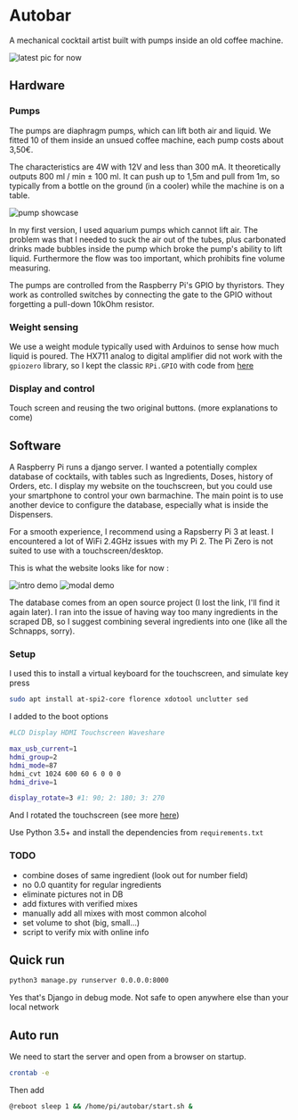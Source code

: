 # Autobar

A mechanical cocktail artist built with pumps inside an old coffee machine.

![latest pic for now](media/docs/testing_electronics.jpg)

## Hardware

### Pumps

The pumps are diaphragm pumps, which can lift both air and liquid. We fitted 10 of them inside an unsued coffee machine, each pump costs about 3,50€.

The characteristics are 4W with 12V and less than 300 mA. It theoretically outputs 800 ml / min ± 100 ml. It can push up to 1,5m and pull from 1m, so typically from a bottle on the ground (in a cooler) while the machine is on a table.

![pump showcase](media/docs/motor_fitted.jpg)

In my first version, I used aquarium pumps which cannot lift air. The problem was that I needed to suck the air out of the tubes, plus carbonated drinks made bubbles inside the pump which broke the pump's ability to lift liquid. Furthermore the flow was too important, which prohibits fine volume measuring.

The pumps are controlled from the Raspberry Pi's GPIO by thyristors. They work as controlled switches by connecting the gate to the GPIO without forgetting a pull-down 10kOhm resistor.

### Weight sensing

We use a weight module typically used with Arduinos to sense how much liquid is poured. The HX711 analog to digital amplifier did not work with the `gpiozero` library, so I kept the classic `RPi.GPIO` with code from [here](https://circuitdigest.com/microcontroller-projects/arduino-weight-measurement-using-load-cell/)

### Display and control

Touch screen and reusing the two original buttons. (more explanations to come)

## Software

A Raspberry Pi runs a django server. I wanted a potentially complex database of cocktails, with tables such as Ingredients, Doses, history of Orders, etc. I display my website on the touchscreen, but you could use your smartphone to control your own barmachine. The main point is to use another device to configure the database, especially what is inside the Dispensers.

For a smooth experience, I recommend using a Rapsberry Pi 3 at least. I encountered a lot of WiFi 2.4GHz issues with my Pi 2. The Pi Zero is not suited to use with a touchscreen/desktop.

This is what the website looks like for now :

![intro demo](media/docs/intro.png)
![modal demo](media/docs/modal.png)

The database comes from an open source project (I lost the link, I'll find it again later). I ran into the issue of having way too many ingredients in the scraped DB, so I suggest combining several ingredients into one (like all the Schnapps, sorry).

### Setup

I used this to install a virtual keyboard for the touchscreen, and simulate key press

```bash
sudo apt install at-spi2-core florence xdotool unclutter sed
```

I added to the boot options

```bash
#LCD Display HDMI Touchscreen Waveshare

max_usb_current=1
hdmi_group=2
hdmi_mode=87
hdmi_cvt 1024 600 60 6 0 0 0
hdmi_drive=1

display_rotate=3 #1: 90; 2: 180; 3: 270
```

And I rotated the touchscreen (see more [here](https://www.waveshare.com/wiki/Template:10.1inch_HDMI_LCD_(B)_Manual))

Use Python 3.5+ and install the dependencies from `requirements.txt`

### TODO

- combine doses of same ingredient (look out for number field)
- no 0.0 quantity for regular ingredients
- eliminate pictures not in DB
- add fixtures with verified mixes
- manually add all mixes with most common alcohol
- set volume to shot (big, small...)
- script to verify mix with online info

## Quick run

```bash
python3 manage.py runserver 0.0.0.0:8000
```

Yes that's Django in debug mode. Not safe to open anywhere else than your local network

## Auto run

We need to start the server and open from a browser on startup.

```bash
crontab -e
```

Then add

```bash
@reboot sleep 1 && /home/pi/autobar/start.sh &
```
